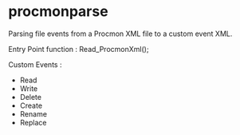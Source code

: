 # procmonparse
Parsing file events from a Procmon XML file to a custom event XML.

Entry Point function : Read_ProcmonXml();

Custom Events :
* Read
* Write
* Delete
* Create
* Rename
* Replace
